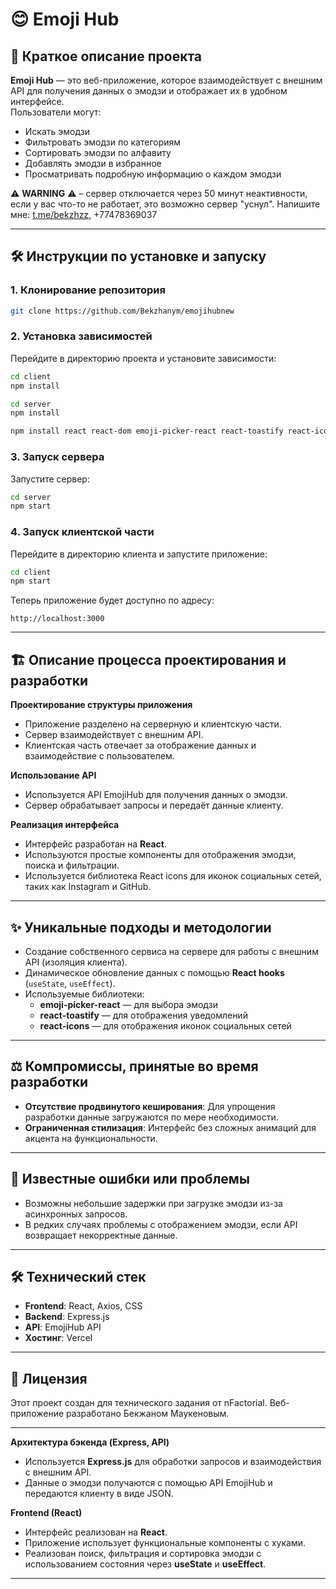 

# 😊 Emoji Hub

## 📄 Краткое описание проекта

**Emoji Hub** — это веб-приложение, которое взаимодействует с внешним API для получения данных о эмодзи и отображает их в удобном интерфейсе.  
Пользователи могут:

- Искать эмодзи
- Фильтровать эмодзи по категориям
- Сортировать эмодзи по алфавиту
- Добавлять эмодзи в избранное
- Просматривать подробную информацию о каждом эмодзи

⚠️ **WARNING** ⚠️ – сервер отключается через 50 минут неактивности, если у вас что-то не работает, это возможно сервер "уснул". Напишите мне: [t.me/bekzhzz](https://t.me/bekzhzz), +77478369037

---

## 🛠️ Инструкции по установке и запуску

### 1. Клонирование репозитория

```bash
git clone https://github.com/Bekzhanym/emojihubnew
```

### 2. Установка зависимостей

Перейдите в директорию проекта и установите зависимости:

```bash
cd client
npm install
```

```bash
cd server
npm install
```

```bash
npm install react react-dom emoji-picker-react react-toastify react-icons
```

### 3. Запуск сервера

Запустите сервер:

```bash
cd server
npm start
```

### 4. Запуск клиентской части

Перейдите в директорию клиента и запустите приложение:

```bash
cd client
npm start
```

Теперь приложение будет доступно по адресу:

```plaintext
http://localhost:3000
```

---

## 🏗️ Описание процесса проектирования и разработки

**Проектирование структуры приложения**  
- Приложение разделено на серверную и клиентскую части.
- Сервер взаимодействует с внешним API.
- Клиентская часть отвечает за отображение данных и взаимодействие с пользователем.

**Использование API**  
- Используется API EmojiHub для получения данных о эмодзи.
- Сервер обрабатывает запросы и передаёт данные клиенту.

**Реализация интерфейса**  
- Интерфейс разработан на **React**.
- Используются простые компоненты для отображения эмодзи, поиска и фильтрации.
- Используется библиотека React icons для иконок социальных сетей, таких как Instagram и GitHub.

---

## ✨ Уникальные подходы и методологии

- Создание собственного сервиса на сервере для работы с внешним API (изоляция клиента).
- Динамическое обновление данных с помощью **React hooks** (`useState`, `useEffect`).
- Используемые библиотеки:
  - **emoji-picker-react** — для выбора эмодзи
  - **react-toastify** — для отображения уведомлений
  - **react-icons** — для отображения иконок социальных сетей

---

## ⚖️ Компромиссы, принятые во время разработки

- **Отсутствие продвинутого кеширования**: Для упрощения разработки данные загружаются по мере необходимости.
- **Ограниченная стилизация**: Интерфейс без сложных анимаций для акцента на функциональности.

---

## 🐞 Известные ошибки или проблемы

- Возможны небольшие задержки при загрузке эмодзи из-за асинхронных запросов.
- В редких случаях проблемы с отображением эмодзи, если API возвращает некорректные данные.

---

## 🛠️ Технический стек

- **Frontend**: React, Axios, CSS
- **Backend**: Express.js
- **API**: EmojiHub API
- **Хостинг**: Vercel

---

## 📄 Лицензия

Этот проект создан для технического задания от nFactorial. Веб-приложение разработано Бекжаном Маукеновым.

---

**Архитектура бэкенда (Express, API)**  
- Используется **Express.js** для обработки запросов и взаимодействия с внешним API.
- Данные о эмодзи получаются с помощью API EmojiHub и передаются клиенту в виде JSON.

**Frontend (React)**  
- Интерфейс реализован на **React**.
- Приложение использует функциональные компоненты с хуками.
- Реализован поиск, фильтрация и сортировка эмодзи с использованием состояния через **useState** и **useEffect**.

---

